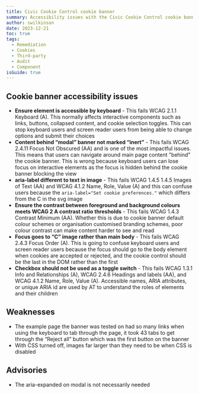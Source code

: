 ```yaml
---
title: Civic Cookie Control cookie banner
summary: Accessibility issues with the Civic Cookie Control cookie banner
author: swilkinson
date: 2023-12-21
toc: true
tags:
  - Remediation
  - Cookies
  - Third-party
  - Audit
  - Component
isGuide: true
---
```

## Cookie banner accessibility issues

* **Ensure element is accessible by keyboard** - This fails WCAG 2.1.1 Keyboard (A). This normally affects interactive components such as links, buttons, collapsed content, and cookie selection toggles. This can stop keyboard users and screen reader users from being able to change options and submit their choices
* **Content behind “modal” banner not marked “inert”** - This fails WCAG 2.4.11 Focus Not Obscured (AA) and is one of the most impactful issues. This means that users can navigate around main page content "behind" the cookie banner. This is wrong because keyboard users can lose focus on interactive elements as the focus is hidden behind the cookie banner blocking the view
* **aria-label different to text in image** - This fails WCAG 1.4.5 1.4.5 Images of Text (AA) and WCAG 4.1.2 Name, Role, Value (A) and this can confuse users because the `aria-label="Set cookie preferences."` which differs from the C in the svg image
* **Ensure the contrast between foreground and background colours meets WCAG 2 A contrast ratio thresholds** - This fails WCAG 1.4.3 Contrast Minimum (AA). Whether this is due to cookie banner default colour schemes or organisation customised branding schemes, poor colour contrast can make content harder to see and read
* **Focus goes to “C” image rather than main body** - This fails WCAG 2.4.3 Focus Order (A). This is going to confuse keyboard users and screen reader users because the focus should go to the body element when cookies are accepted or rejected, and the cookie control should be the last in the DOM rather than the first
* **Checkbox should not be used as a toggle switch** - This fails WCAG 1.3.1 Info and Relationships (A), WCAG 2.4.6 Headings and labels (AA), and WCAG 4.1.2 Name, Role, Value (A). Accessible names, ARIA attributes, or unique ARIA id are used by AT to understand the roles of elements and their children

## Weaknesses

* The example page the banner was tested on had so many links when using the keyboard to tab through the page, it took 43 tabs to get through the “Reject all” button which was the first button on the banner
* With CSS turned off, images far larger than they need to be when CSS is disabled

## Advisories

* The aria-expanded on modal is not necessarily needed
